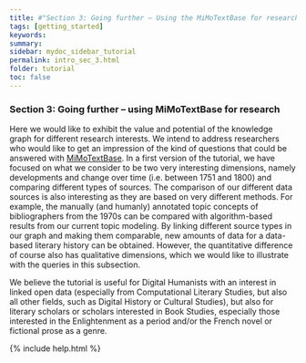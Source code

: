 ```yaml
---
title: #"Section 3: Going further – Using the MiMoTextBase for research"
tags: [getting_started]
keywords:
summary:
sidebar: mydoc_sidebar_tutorial
permalink: intro_sec_3.html
folder: tutorial
toc: false
---
```


### **Section 3: Going further – using MiMoTextBase for research**

Here we would like to exhibit the value and potential of the knowledge graph for different research interests. We intend to address researchers who would like to get an impression of the kind of questions that could be answered with [MiMoTextBase](http://data.mimotext.uni-trier.de/wiki/Main_Page). In a first version of the tutorial, we have focused on what we consider to be two very interesting dimensions, namely developments and change over time (i.e. between 1751 and 1800) and comparing different types of sources. The comparison of our different data sources is also interesting as they are based on very different methods. For example, the manually (and humanly) annotated topic concepts of bibliographers from the 1970s can be compared with algorithm-based results from our current topic modeling. By linking different source types in our graph and making them comparable, new amounts of data for a data-based literary history can be obtained. However, the quantitative difference of course also has qualitative dimensions, which we would like to illustrate with the queries in this subsection.

We believe the tutorial is useful for Digital Humanists with an interest in linked open data (especially from Computational Literary Studies, but also all other fields, such as Digital History or Cultural Studies), but also for literary scholars or scholars interested in Book Studies, especially those interested in the Enlightenment as a period and/or the French novel or fictional prose as a genre.

{% include help.html %}
